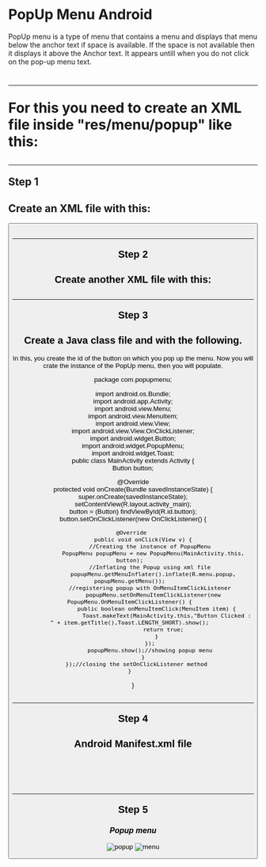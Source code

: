  
 
 # **PopUp Menu Android**
 
 PopUp menu is a type of menu that contains a menu and displays that menu below the anchor text if space is available. If the space 
 is not available then it displays it above the Anchor text. It appears untill when you do not click on the pop-up menu text.
 
# <hr> For this you need to create an XML file inside "res/menu/popup" like this: </hr>
<menu xmlns:android="http://schemas.android.com/apk/res/android" >  
    <item         
       android:id="@+id/one"  
     android:title="Android"/>  
    <item  
        android:id="@+id/two"  
        android:title="BlackBerry"/>  
    <item  
        android:id="@+id/three"  
        android:title="Apple"/>   
</menu> 

## <hr> Step 1 </hr>

## **Create an XML file with this:**


<RelativeLayout xmlns:android="http://schemas.android.com/apk/res/android"  
    xmlns:tools="http://schemas.android.com/tools"  
    android:layout_width="match_parent"  
    android:layout_height="match_parent"  
    tools:context=".MainActivity"  
    android:background="#fdacbd">  
   
<Button  
        android:id="@+id/button"  
        android:layout_width="wrap_content"  
        android:layout_height="wrap_content"  
        android:layout_alignParentLeft="true"  
        android:layout_alignParentTop="true"  
        android:layout_marginLeft="110dp"  
        android:layout_marginTop="80dp"  
        android:text="Show Popup" />  
   
</RelativeLayout> 



## <hr> Step 2 </hr>

## **Create another XML file with this:**

<menu xmlns:android="http://schemas.android.com/apk/res/android" >  
    <item  
        android:id="@+id/one"  
        android:title="Android"/>  
    <item  
        android:id="@+id/two"  
        android:title="BlackBerry"/>  
    <item  
        android:id="@+id/three"  
        android:title="Apple"/>  
</menu> 


## <hr> Step 3 </hr>

## **Create a Java class file and with the following.**
 
In this, you create the id of the button on which you pop up the menu. Now you will crate the instance of the PopUp menu, then 
you will populate.


package com.popupmenu;  
   
import android.os.Bundle;  
import android.app.Activity;  
import android.view.Menu;  
import android.view.MenuItem;  
import android.view.View;  
import android.view.View.OnClickListener;  
import android.widget.Button;  
import android.widget.PopupMenu;  
import android.widget.Toast;  
public class MainActivity extends Activity {  
    Button button;  
  
  
  @Override  
  protected void onCreate(Bundle savedInstanceState) {  
        super.onCreate(savedInstanceState);  
        setContentView(R.layout.activity_main);  
        button = (Button) findViewById(R.id.button);  
        button.setOnClickListener(new OnClickListener() {  
   
     @Override  
            public void onClick(View v) {  
                //Creating the instance of PopupMenu  
                PopupMenu popupMenu = new PopupMenu(MainActivity.this, button);  
                //Inflating the Popup using xml file  
                popupMenu.getMenuInflater().inflate(R.menu.popup, popupMenu.getMenu());  
                //registering popup with OnMenuItemClickListener  
                popupMenu.setOnMenuItemClickListener(new PopupMenu.OnMenuItemClickListener() {  
                    public boolean onMenuItemClick(MenuItem item) {  
                        Toast.makeText(MainActivity.this,"Button Clicked : " + item.getTitle(),Toast.LENGTH_SHORT).show();  
                        return true;  
                    }  
                });  
                popupMenu.show();//showing popup menu  
            }  
        });//closing the setOnClickListener method  
    }  
}





## <hr> Step 4 </hr>

## **Android Manifest.xml file**

<?xml version="1.0" encoding="utf-8"?>  
<manifest xmlns:android="http://schemas.android.com/apk/res/android"  
    package="com.popupmenu"  
    android:versionCode="1"  
    android:versionName="1.0" >  
   
<uses-sdk  
        android:minSdkVersion="7"  
        android:targetSdkVersion="16" />  
   
<application  
        android:allowBackup="true"  
        android:icon="@drawable/ic_launcher"  
        android:label="@string/app_name"  
        android:theme="@style/AppTheme" >  
        <activity  
            android:name="com.popupmenu.MainActivity"  
            android:label="@string/app_name" >  
            <intent-filter>  
                <action android:name="android.intent.action.MAIN" />  
   
<category android:name="android.intent.category.LAUNCHER" />  
            </intent-filter>  
        </activity>  
    </application>  
   
</manifest> 


## <hr >Step 5 </hr>

### *Popup menu* 

![popup](https://csharpcorner-mindcrackerinc.netdna-ssl.com/UploadFile/1e5156/popup-menu-in-android-using-android-studio/Images/Clipboard06.jpg)
![menu](https://csharpcorner-mindcrackerinc.netdna-ssl.com/UploadFile/1e5156/popup-menu-in-android-using-android-studio/Images/Clipboard02.jpg)